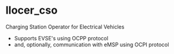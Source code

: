 # llocer_cso

Charging Station Operator for Electrical Vehicles
- Supports EVSE's using OCPP protocol 
- and, optionally, communication with eMSP using OCPI protocol
